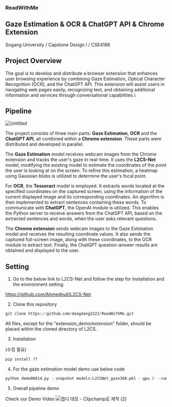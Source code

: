 ### ReadWithMe
## Gaze Estimation &amp; OCR &amp; ChatGPT API &amp; Chrome Extension
Sogang University / Capstone Design I / CSE4186

## Project Overview

The goal is to develop and distribute a browser extension that enhances user browsing experience by combining Gaze Estimation, Optical Character Recognition (OCR), and the ChatGPT API. This extension will assist users in navigating web pages easily, recognizing text, and obtaining additional information and services through conversational capabilities.\

## Pipeline
![Untitled](https://github.com/dangdang2222/ReadWithMe/assets/64007947/8d222631-4800-406d-8c56-0da12a01f0be)

The project consists of three main parts: **Gaze Estimation**, **OCR** and the **ChatGPT API**, all combined within a **Chrome extension**. These parts were distributed and developed in parallel.

The **Gaze Estimation** model receives webcam images from the Chrome extension and tracks the user's gaze in real-time. It uses the **L2CS-Net** model, modifying the existing model to estimate the coordinates of the point the user is looking at on the screen. To refine this estimation, a heatmap using Gaussian blobs is utilized to determine the user's focal point.

For **OCR**, the **Tesseract** model is employed. It extracts words located at the specified coordinates on the captured screen, using the information of the current displayed image and its corresponding coordinates. An algorithm is then implemented to extract sentences containing these words. To communicate with **ChatGPT**, the OpenAI module is utilized. This enables the Python server to receive answers from the ChatGPT API, based on the extracted sentences and words, when the user asks relevant questions.

The **Chrome extension** sends webcam images to the Gaze Estimation model and receives the resulting coordinate values. It also sends the captured full-screen image, along with these coordinates, to the OCR module to extract text. Finally, the ChatGPT question-answer results are obtained and displayed to the user.

## Setting

1.  Go to the below link to L2CS-Net and follow the step for Installation and the environment setting.

https://github.com/Ahmednull/L2CS-Net

2. Clone this repository

```python
git clone https://github.com/dangdang2222/ReadWithMe.git
```

All files, except for the "extension_demo/extension" folder, should be placed within the cloned directory of L2CS.

3. Installation

(수정 필요)

```python
pip install ??
```

4. For the gaze estimation model demo use below code

```python
python demo06014.py --snapshot models/L2CSNet_gaze360.pkl --gpu 0 --cam 0
```

5. Overall pipeline demo

Check our Demo Video
![캡디 데모 - Clipchamp로 제작 (2)](https://github.com/dangdang2222/ReadWithMe/assets/64007947/dfb18302-f672-4a97-a7aa-87d28562c801)

